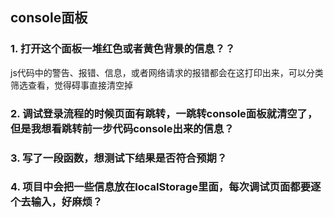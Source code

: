 ## console面板
### 1. 打开这个面板一堆红色或者黄色背景的信息？？
js代码中的警告、报错、信息，或者网络请求的报错都会在这打印出来，可以分类筛选查看，觉得碍事直接清空掉

### 2. 调试登录流程的时候页面有跳转，一跳转console面板就清空了，但是我想看跳转前一步代码console出来的信息？

### 3. 写了一段函数，想测试下结果是否符合预期？

### 4. 项目中会把一些信息放在localStorage里面，每次调试页面都要逐个去输入，好麻烦？
